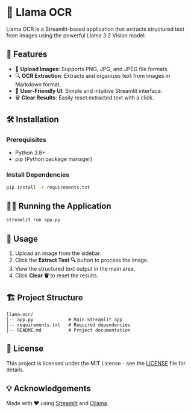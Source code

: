 # 🦙 Llama OCR

Llama OCR is a Streamlit-based application that extracts structured text from images using the powerful Llama 3.2 Vision model.

## 🚀 Features

- 📸 **Upload Images**: Supports PNG, JPG, and JPEG file formats.
- 🔍 **OCR Extraction**: Extracts and organizes text from images in Markdown format.
- 🎨 **User-Friendly UI**: Simple and intuitive Streamlit interface.
- 🗑️ **Clear Results**: Easily reset extracted text with a click.

## 🛠️ Installation

### Prerequisites
- Python 3.8+
- pip (Python package manager)

### Install Dependencies
```sh
pip install -r requirements.txt
```

## 🏃‍♂️ Running the Application
```sh
streamlit run app.py
```

## 📸 Usage
1. Upload an image from the sidebar.
2. Click the **Extract Text 🔍** button to process the image.
3. View the structured text output in the main area.
4. Click **Clear 🗑️** to reset the results.

## 🏗️ Project Structure
```
llama-ocr/
│-- app.py             # Main Streamlit app
│-- requirements.txt   # Required dependencies
│-- README.md          # Project documentation
```

## 📜 License
This project is licensed under the MIT License - see the [LICENSE](LICENSE) file for details.

## 💡 Acknowledgements
Made with ❤️ using [Streamlit](https://streamlit.io/) and [Ollama](https://ollama.ai/).

